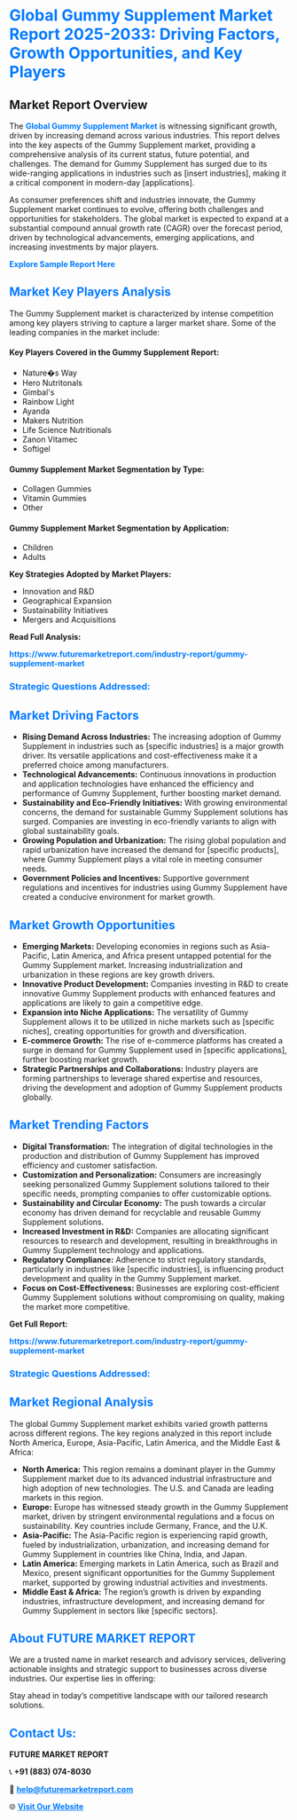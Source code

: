 <h1 style="color: #007BFF;">Global Gummy Supplement Market Report 2025-2033: Driving Factors, Growth Opportunities, and Key Players</h1>

<section id="overview">
<h2>Market Report Overview</h2>
<p>The <a href="https://www.futuremarketreport.com/industry-report/gummy-supplement-market" style="color: #007BFF; text-decoration: none;"><strong>Global Gummy Supplement Market</strong></a> is witnessing significant growth, driven by increasing demand across various industries. This report delves into the key aspects of the Gummy Supplement market, providing a comprehensive analysis of its current status, future potential, and challenges. The demand for Gummy Supplement has surged due to its wide-ranging applications in industries such as [insert industries], making it a critical component in modern-day [applications].</p>
<p>As consumer preferences shift and industries innovate, the Gummy Supplement market continues to evolve, offering both challenges and opportunities for stakeholders. The global market is expected to expand at a substantial compound annual growth rate (CAGR) over the forecast period, driven by technological advancements, emerging applications, and increasing investments by major players.</p>
</section>

<section id="overview">
<p><a href="https://www.futuremarketreport.com/request-sample/reportId=62358" style="color: #007BFF; text-decoration: none;"><strong>Explore Sample Report Here</strong></a></p>
</section>

<section id="key-players">
<h2 style="color: #007BFF;">Market Key Players Analysis</h2>
<p>The Gummy Supplement market is characterized by intense competition among key players striving to capture a larger market share. Some of the leading companies in the market include:</p>
<h4>Key Players Covered in the Gummy Supplement Report:</h4>
<ul><li>Nature�s Way</li><li>Hero Nutritonals</li><li>Gimbal&#039;s</li><li>Rainbow Light</li><li>Ayanda</li><li>Makers Nutrition</li><li>Life Science Nutritionals</li><li>Zanon Vitamec</li><li>Softigel</li></ul>
<h4>Gummy Supplement Market Segmentation by Type:</h4>
<ul><li>Collagen Gummies</li><li>Vitamin Gummies</li><li>Other</li></ul>

<h4>Gummy Supplement Market Segmentation by Application:</h4>
<ul><li>Children</li><li>Adults</li></ul>
<p><strong>Key Strategies Adopted by Market Players:</strong></p>
<ul>
<li>Innovation and R&D</li>
<li>Geographical Expansion</li>
<li>Sustainability Initiatives</li>
<li>Mergers and Acquisitions</li>
</ul>
</section>

<section>
<p><strong>Read Full Analysis: </strong></p><a href="https://www.futuremarketreport.com/industry-report/gummy-supplement-market" style="color: #007BFF; text-decoration: none;"><strong>https://www.futuremarketreport.com/industry-report/gummy-supplement-market</strong></a>
<h3 style="color: #007BFF;">Strategic Questions Addressed:</h3>
</section>

<section id="driving-factors">
<h2 style="color: #007BFF;">Market Driving Factors</h2>
<ul>
<li><strong>Rising Demand Across Industries:</strong> The increasing adoption of Gummy Supplement in industries such as [specific industries] is a major growth driver. Its versatile applications and cost-effectiveness make it a preferred choice among manufacturers.</li>
<li><strong>Technological Advancements:</strong> Continuous innovations in production and application technologies have enhanced the efficiency and performance of Gummy Supplement, further boosting market demand.</li>
<li><strong>Sustainability and Eco-Friendly Initiatives:</strong> With growing environmental concerns, the demand for sustainable Gummy Supplement solutions has surged. Companies are investing in eco-friendly variants to align with global sustainability goals.</li>
<li><strong>Growing Population and Urbanization:</strong> The rising global population and rapid urbanization have increased the demand for [specific products], where Gummy Supplement plays a vital role in meeting consumer needs.</li>
<li><strong>Government Policies and Incentives:</strong> Supportive government regulations and incentives for industries using Gummy Supplement have created a conducive environment for market growth.</li>
</ul>
</section>

<section id="growth-opportunities">
<h2 style="color: #007BFF;">Market Growth Opportunities</h2>
<ul>
<li><strong>Emerging Markets:</strong> Developing economies in regions such as Asia-Pacific, Latin America, and Africa present untapped potential for the Gummy Supplement market. Increasing industrialization and urbanization in these regions are key growth drivers.</li>
<li><strong>Innovative Product Development:</strong> Companies investing in R&D to create innovative Gummy Supplement products with enhanced features and applications are likely to gain a competitive edge.</li>
<li><strong>Expansion into Niche Applications:</strong> The versatility of Gummy Supplement allows it to be utilized in niche markets such as [specific niches], creating opportunities for growth and diversification.</li>
<li><strong>E-commerce Growth:</strong> The rise of e-commerce platforms has created a surge in demand for Gummy Supplement used in [specific applications], further boosting market growth.</li>
<li><strong>Strategic Partnerships and Collaborations:</strong> Industry players are forming partnerships to leverage shared expertise and resources, driving the development and adoption of Gummy Supplement products globally.</li>
</ul>
</section>

<section id="trending-factors">
<h2 style="color: #007BFF;">Market Trending Factors</h2>
<ul>
<li><strong>Digital Transformation:</strong> The integration of digital technologies in the production and distribution of Gummy Supplement has improved efficiency and customer satisfaction.</li>
<li><strong>Customization and Personalization:</strong> Consumers are increasingly seeking personalized Gummy Supplement solutions tailored to their specific needs, prompting companies to offer customizable options.</li>
<li><strong>Sustainability and Circular Economy:</strong> The push towards a circular economy has driven demand for recyclable and reusable Gummy Supplement solutions.</li>
<li><strong>Increased Investment in R&D:</strong> Companies are allocating significant resources to research and development, resulting in breakthroughs in Gummy Supplement technology and applications.</li>
<li><strong>Regulatory Compliance:</strong> Adherence to strict regulatory standards, particularly in industries like [specific industries], is influencing product development and quality in the Gummy Supplement market.</li>
<li><strong>Focus on Cost-Effectiveness:</strong> Businesses are exploring cost-efficient Gummy Supplement solutions without compromising on quality, making the market more competitive.</li>
</ul>
</section>

<section>
<p><strong>Get Full Report: </strong></p><a href="https://www.futuremarketreport.com/industry-report/gummy-supplement-market" style="color: #007BFF; text-decoration: none;"><strong>https://www.futuremarketreport.com/industry-report/gummy-supplement-market</strong></a>
<h3 style="color: #007BFF;">Strategic Questions Addressed:</h3>
</section>


<section id="regional-analysis">
<h2 style="color: #007BFF;">Market Regional Analysis</h2>
<p>The global Gummy Supplement market exhibits varied growth patterns across different regions. The key regions analyzed in this report include North America, Europe, Asia-Pacific, Latin America, and the Middle East & Africa:</p>
<ul>
<li><strong>North America:</strong> This region remains a dominant player in the Gummy Supplement market due to its advanced industrial infrastructure and high adoption of new technologies. The U.S. and Canada are leading markets in this region.</li>
<li><strong>Europe:</strong> Europe has witnessed steady growth in the Gummy Supplement market, driven by stringent environmental regulations and a focus on sustainability. Key countries include Germany, France, and the U.K.</li>
<li><strong>Asia-Pacific:</strong> The Asia-Pacific region is experiencing rapid growth, fueled by industrialization, urbanization, and increasing demand for Gummy Supplement in countries like China, India, and Japan.</li>
<li><strong>Latin America:</strong> Emerging markets in Latin America, such as Brazil and Mexico, present significant opportunities for the Gummy Supplement market, supported by growing industrial activities and investments.</li>
<li><strong>Middle East & Africa:</strong> The region’s growth is driven by expanding industries, infrastructure development, and increasing demand for Gummy Supplement in sectors like [specific sectors].</li>
</ul>
</section>

<footer>
<h2 style="color: #007BFF;">About FUTURE MARKET REPORT</h2>
<p>We are a trusted name in market research and advisory services, delivering actionable insights and strategic support to businesses across diverse industries. Our expertise lies in offering:</p>

<p>Stay ahead in today’s competitive landscape with our tailored research solutions.</p>

<h2 style="color: #007BFF;">Contact Us:</h2>
<p><strong>FUTURE MARKET REPORT</strong></p>
<p>📞 <strong>+91 (883) 074-8030</strong></p>
<p>📧 <strong><a href="mailto:help@futuremarketreport.com" style="color: #007BFF;">help@futuremarketreport.com</a></strong></p>
<p>🌐 <strong><a href="https://www.futuremarketreport.com/" style="color: #007BFF;">Visit Our Website</a></strong></p>
</footer>